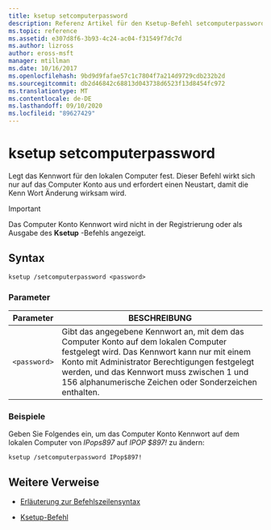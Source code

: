 ```yaml
---
title: ksetup setcomputerpassword
description: Referenz Artikel für den Ksetup-Befehl setcomputerpassword, mit dem das Kennwort für den lokalen Computer festgelegt wird.
ms.topic: reference
ms.assetid: e307d8f6-3b93-4c24-ac04-f31549f7dc7d
ms.author: lizross
author: eross-msft
manager: mtillman
ms.date: 10/16/2017
ms.openlocfilehash: 9bd9d9fafae57c1c7804f7a214d9729cdb232b2d
ms.sourcegitcommit: db2d46842c68813d043738d6523f13d8454fc972
ms.translationtype: MT
ms.contentlocale: de-DE
ms.lasthandoff: 09/10/2020
ms.locfileid: "89627429"
---
```

# <a name="ksetup-setcomputerpassword"></a>ksetup setcomputerpassword

Legt das Kennwort für den lokalen Computer fest. Dieser Befehl wirkt sich nur auf das Computer Konto aus und erfordert einen Neustart, damit die Kenn Wort Änderung wirksam wird.

> [!IMPORTANT]
> Das Computer Konto Kennwort wird nicht in der Registrierung oder als Ausgabe des **Ksetup** -Befehls angezeigt.

## <a name="syntax"></a>Syntax

```
ksetup /setcomputerpassword <password>
```

### <a name="parameters"></a>Parameter

| Parameter | BESCHREIBUNG |
| --------- | ----------- |
| `<password>` | Gibt das angegebene Kennwort an, mit dem das Computer Konto auf dem lokalen Computer festgelegt wird. Das Kennwort kann nur mit einem Konto mit Administrator Berechtigungen festgelegt werden, und das Kennwort muss zwischen 1 und 156 alphanumerische Zeichen oder Sonderzeichen enthalten. |

### <a name="examples"></a>Beispiele

Geben Sie Folgendes ein, um das Computer Konto Kennwort auf dem lokalen Computer von *IPops897* auf *IPOP $897!* zu ändern:

```
ksetup /setcomputerpassword IPop$897!
```

## <a name="additional-references"></a>Weitere Verweise

- [Erläuterung zur Befehlszeilensyntax](command-line-syntax-key.md)

- [Ksetup-Befehl](ksetup.md)
